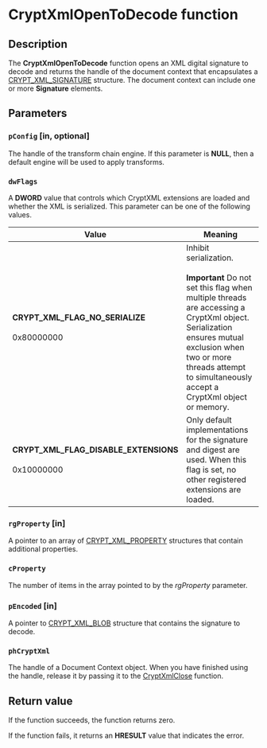 # CryptXmlOpenToDecode function

## Description

The **CryptXmlOpenToDecode** function opens an XML digital signature to decode
and returns the handle of the document context that encapsulates a [CRYPT_XML_SIGNATURE](https://learn.microsoft.com/windows/desktop/api/cryptxml/ns-cryptxml-crypt_xml_signature) structure.
The document context can include one or more **Signature** elements.

## Parameters

### `pConfig` [in, optional]

The handle of the transform chain engine.
If this parameter is **NULL**, then a default engine will be
used to apply transforms.

### `dwFlags`

A **DWORD** value that controls which CryptXML extensions are loaded and whether the XML is serialized. This parameter can be one of the following values.

| Value | Meaning |
| --- | --- |
| **CRYPT_XML_FLAG_NO_SERIALIZE**<br><br>0x80000000 | Inhibit serialization.<br><br>**Important** Do not set this flag when multiple threads are accessing a CryptXml object. Serialization ensures mutual exclusion when two or more threads attempt to simultaneously accept a CryptXml object or memory. |
| **CRYPT_XML_FLAG_DISABLE_EXTENSIONS**<br><br>0x10000000 | Only default implementations for the signature and digest are used. When this flag is set, no other registered extensions are loaded. |

### `rgProperty` [in]

A pointer to an array of [CRYPT_XML_PROPERTY](https://learn.microsoft.com/windows/desktop/api/cryptxml/ns-cryptxml-crypt_xml_property) structures that contain additional properties.

### `cProperty`

The number of items in the array pointed to by the *rgProperty* parameter.

### `pEncoded` [in]

A pointer to [CRYPT_XML_BLOB](https://learn.microsoft.com/windows/desktop/api/cryptxml/ns-cryptxml-crypt_xml_blob) structure that contains the signature to decode.

### `phCryptXml`

The handle of a Document Context object. When you have finished using the handle, release it by passing it to the [CryptXmlClose](https://learn.microsoft.com/windows/desktop/api/cryptxml/nf-cryptxml-cryptxmlclose) function.

## Return value

If the function succeeds, the function returns zero.

If the function fails, it returns an **HRESULT** value that indicates the error.